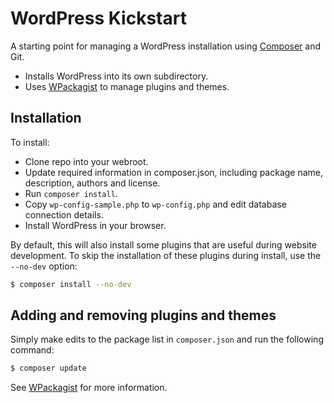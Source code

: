 # WordPress Kickstart

A starting point for managing a WordPress installation using [Composer](https://getcomposer.org/) and Git.

* Installs WordPress into its own subdirectory.
* Uses [WPackagist](http://wpackagist.org/) to manage plugins and themes.

## Installation

To install:

* Clone repo into your webroot.
* Update required information in composer.json, including package name, description, authors and license.
* Run `composer install`.
* Copy `wp-config-sample.php` to `wp-config.php` and edit database connection details.
* Install WordPress in your browser.

By default, this will also install some plugins that are useful during website development. To skip the installation of these plugins during install, use the `--no-dev` option:

```sh
$ composer install --no-dev
```

## Adding and removing plugins and themes

Simply make edits to the package list in `composer.json` and run the following command:

```sh
$ composer update
```

See [WPackagist](http://wpackagist.org/) for more information.
